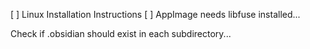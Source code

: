 [ ] Linux Installation Instructions
    [ ] AppImage needs libfuse installed...

Check if .obsidian should exist in each subdirectory...


